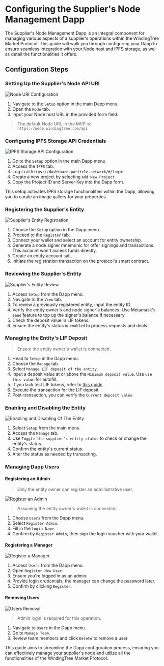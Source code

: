 # Configuring the Supplier's Node Management Dapp

The Supplier's Node Management Dapp is an integral component for managing various aspects of a supplier's operations within the WindingTree Market Protocol. This guide will walk you through configuring your Dapp to ensure seamless integration with your Node host and IPFS storage, as well as detail the functionalities it offers.

## Configuration Steps

### Setting Up the Supplier's Node API URI

![Node URI Configuration](./assets/dapp-manager-node-uri.png)

1. Navigate to the `Setup` option in the main Dapp menu.
2. Open the `Node` tab.
3. Input your Node host URL in the provided form field.

> The default Node URL in the MVP is: `https://node.windingtree.com/api`

### Configuring IPFS Storage API Credentials

![IPFS Storage API Configuration](./assets/dapp-manager-node-ipfs.png)

1. Go to the `Setup` option in the main Dapp menu.
2. Access the `IPFS` tab.
3. Log in at `https://dashboard.particle.network/#/login`.
4. Create a new project by selecting `Add New Project`.
5. Copy the Project ID and Server Key into the Dapp form.

This setup activates IPFS storage functionalities within the Dapp, allowing you to curate an image gallery for your properties.

### Registering the Supplier's Entity

![Supplier's Entity Registration](./assets/dapp-manager-register.png)

1. Choose the `Setup` option in the Dapp menu.
2. Proceed to the `Register` tab.
3. Connect your wallet and select an account for entity ownership.
4. Generate a node signer mnemonic for offer signings and transactions. This account won't access funds directly.
5. Create an entity account salt.
6. Initiate the registration transaction on the protocol's smart contract.

### Reviewing the Supplier's Entity

![Supplier's Entity Review](./assets/dapp-manager-review.png)

1. Access `Setup` from the Dapp menu.
2. Navigate to the `View` tab.
3. To review a previously registered entity, input the entity ID.
4. Verify the entity owner's and node signer's balances. Use Metamask's `send` feature to top up the signer's balance if necessary.
5. Check the deposit value in LIF tokens.
6. Ensure the entity's status is `enabled` to process requests and deals.

### Managing the Entity's LIF Deposit

> Ensure the entity owner's wallet is connected.

1. Head to `Setup` in the Dapp menu.
2. Choose the `Manage` tab.
3. Select `Manage LIF deposit of the entity`.
4. Input a deposit value at or above the `Minimum deposit value`. Use `use this value` for autofill.
5. If you lack test LIF tokens, refer to [this guide](./imp.contracts.md#test-stablecoins).
6. Execute the transaction for the LIF deposit.
7. Post-transaction, you can verify the `Current deposit value`.

### Enabling and Disabling the Entity

![Enabling and Disabling Of The Entity](./assets/dapp-manager-enable.png)

1. Select `Setup` from the main menu.
2. Access the `Manage` tab.
3. Use `Toggle the supplier's entity status` to check or change the entity's status.
4. Confirm the entity's current status.
5. Alter the status as needed by transacting.

### Managing Dapp Users

#### Registering an Admin

> Only the entity owner can register an administrative user.

![Register an Admin](./assets/dapp-manager-reg-admin.png)

> Assuming the entity owner's wallet is connected:

1. Choose `Users` from the Dapp menu.
2. Select `Register Admin`.
3. Fill in the `Login Name`.
4. Confirm by `Register Admin`, then sign the login voucher with your wallet.

#### Registering a Manager

![Register a Manager](./assets/dapp-manager-reg-user.png)

1. Access `Users` from the Dapp menu.
2. Open `Register New User`.
3. Ensure you're logged in as an admin.
4. Provide login credentials; the manager can change the password later.
5. Confirm by clicking `Register`.

#### Removing Users

![Users Removal](./assets/dapp-manager-rm-user.png)

> Admin login is required for this operation.

1. Navigate to `Users` in the Dapp menu.
2. Go to `Manage Team`.
3. Review team members and click `Delete` to remove a user.

This guide aims to streamline the Dapp configuration process, ensuring you can effectively manage your supplier's node and utilize all the functionalities of the WindingTree Market Protocol.
